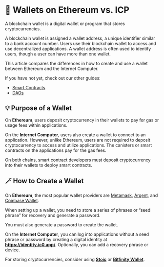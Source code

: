 # 👛 Wallets on Ethereum vs. ICP

A blockchain wallet is a digital wallet or program that stores cryptocurrencies. 

A blockchain wallet is assigned a wallet address, a unique identifier similar to a bank account number. Users use their blockchain wallet to access and use decentralized applications. A wallet address is often used to identify users, though a user can have more than one wallet.

This article compares the differences in how to create and use a wallet between Ethereum and the Internet Computer.

If you have not yet, check out our other guides:

- [Smart Contracts](/Learning%20About%20IC/SmartContracts.md)
- [DAOs](/Learning%20About%20IC/DAOs.md)

## 💡 Purpose of a Wallet

On **Ethereum**, users deposit cryptocurrency in their wallets to pay for gas or usage fees within applications. 

On the **Internet Computer**, users also create a wallet to connect to an application. However, unlike Ethereum, users are not required to deposit cryptocurrency to access and utilize applications. The canisters or smart contracts on the applications pay for the gas fees. 

On both chains, smart contract developers must deposit cryptocurrency into their wallets to deploy smart contracts.

## 🪄 How to Create a Wallet

On **Ethereum**, the most popular wallet providers are [Metamask](https://metamask.io/), [Argent](https://www.argent.xyz/), and [Coinbase Wallet](https://www.coinbase.com/wallet). 

When setting up a wallet, you need to store a series of phrases or “seed phrase” for recovery and generate a password.

You must also generate a password to create the wallet. 

On the **Internet Computer**, you can log into applications without a seed phrase or password by creating a digital identity at **https://identity.ic0.app/**. Optionally, you can add a recovery phrase or device.

For storing cryptocurrencies, consider using **[Stoic](https://www.stoicwallet.com/)** or **[Bitfinity Wallet](https://wallet.bitfinity.network/)**.
